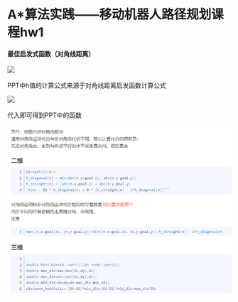 # A*算法实践——移动机器人路径规划课程hw1

#### 最佳启发式函数（对角线距离）

![](\../images\2023-09-15-20-57-11-image.png)

PPT中h值的计算公式来源于对角线距离启发函数计算公式

![](\../images\2023-09-15-20-58-12-image.png)

代入即可得到PPT中的函数

![](../../images/2023-09-15-21-02-14-image.png)
